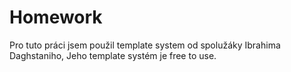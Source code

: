# Homework
Pro tuto práci jsem použil template system od spolužáky Ibrahima Daghstaniho, Jeho template systém je free to use.
